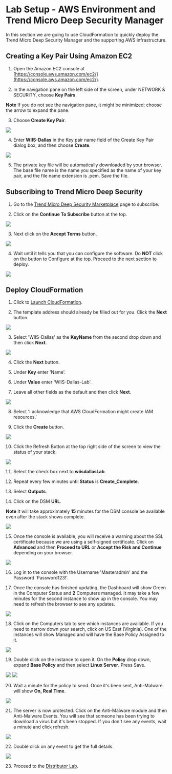 # Lab Setup - AWS Environment and Trend Micro Deep Security Manager
In this section we are going to use CloudFormation to quickly deploy the Trend Micro Deep Security Manager and the supporting AWS infrastructure.  

## Creating a Key Pair Using Amazon EC2

1. Open the Amazon EC2 console at [https://console.aws.amazon.com/ec2/](https://console.aws.amazon.com/ec2/).

2. In the navigation pane on the left side of the screen, under NETWORK & SECURITY, choose **Key Pairs**.

**Note**
If you do not see the navigation pane, it might be minimized; choose the arrow to expand the pane.

3. Choose **Create Key Pair**.

![](https://github.com/Halimer/wiis_dallas/blob/master/images/AWS_Key_Pair.png)

4. Enter **WIIS-Dallas** in the Key pair name field of the Create Key Pair dialog box, and then choose **Create**.

![](https://github.com/Halimer/wiis_dallas/blob/master/images/AWS_Key_Pair_Name.png)

5. The private key file will be automatically downloaded by your browser. The base file name is the name you specified as the name of your key pair, and the file name extension is .pem. Save the file.

## Subscribing to Trend Micro Deep Security

1. Go to the [Trend Micro Deep Security Marketplace](https://aws.amazon.com/marketplace/pp/B01AVYHVHO?qid=1553533248391&sr=0-2&ref_=brs_res_product_title) page to subscribe.

2. Click on the **Continue To Subscribe** button at the top.

![](https://github.com/Halimer/wiis_dallas/blob/master/images/market1.PNG)

3. Next click on the **Accept Terms** button.

![](https://github.com/Halimer/wiis_dallas/blob/master/images/market2.PNG)

4. Wait until it tells you that you can configure the software. Do **NOT** click on the button to Configure at the top.  Proceed to the next section to deploy. 

![](https://github.com/Halimer/wiis_dallas/blob/master/images/market4.PNG)

## Deploy CloudFormation

1. Click to <a href="https://console.aws.amazon.com/cloudformation/home?region=us-east-1#/stacks/new?stackName=wiisdallasLab&templateURL=https://s3-us-west-2.amazonaws.com/johammer/Public/Distributor/wiis_dallas.template" target="_blank">Launch CloudFormation</a>.

2. The template address should already be filled out for you.  Click the **Next** button.

![](https://github.com/Halimer/wiis_dallas/blob/master/images/CFT_S3_Template.png)

3. Select 'WIIS-Dallas' as the **KeyName** from the second drop down and then click **Next**.

![](https://github.com/Halimer/wiis_dallas/blob/master/images/CFT_Details_Template.png)

4. Click the **Next** button.

5. Under **Key** enter 'Name'.

6. Under **Value** enter 'WIIS-Dallas-Lab'.

7. Leave all other fields as the default and then click **Next**.

![](https://github.com/Halimer/wiis_dallas/blob/master/images/CFT_Options.png)

8. Select 'I acknowledge that AWS CloudFormation might create IAM resources.'

9. Click the **Create** button.


![](https://github.com/Halimer/wiis_dallas/blob/master/images/CFT_Review.png)

10. Click the Refresh Button at the top right side of the screen to view the status of your stack. 

![](https://github.com/Halimer/wiis_dallas/blob/master/images/CFT_Refresh_Button.png)

11. Select the check box next to **wiisdallasLab**.

12. Repeat every few minutes until **Status** is **Create_Complete**.

13. Select **Outputs**.

14. Click on the DSM **URL**.  

**Note**
It will take approximately **15** minutes for the DSM console be available even after the stack shows complete. 

![](https://github.com/Halimer/wiis_dallas/blob/master/images/consoleurl.png)

15. Once the console is available, you will receive a warning about the SSL certificate because we are using a self-signed certificate.  Click on **Advanced** and then **Proceed to URL** or **Accept the Risk and Continue** depending on your browser.

![](https://github.com/Halimer/wiis_dallas/blob/master/images/console_login.png)  

16. Log in to the console with the Username 'Masteradmin' and the Password 'Password123!'.

17. Once the console has finished updating, the Dashboard will show Green in the Computer Status and **2** Computers managed. It may take a few minutes for the second instance to show up in the console. You may need to refresh the browser to see any updates.

![](https://github.com/Halimer/wiis_dallas/blob/master/images/console1.png) 

18. Click on the Computers tab to see which instances are available.  If you need to narrow down your search, click on US East (Virginia). One of the instances will show Managed and will have the Base Policy Assigned to it.  

![](https://github.com/Halimer/wiis_dallas/blob/master/images/console2.png)  

19. Double click on the instance to open it.  On the **Policy** drop down, expand **Base Policy** and then select **Linux Server**.  Press Save.

![](https://github.com/Halimer/wiis_dallas/blob/master/images/console3.png) 
![](https://github.com/Halimer/wiis_dallas/blob/master/images/console4.png) 

20. Wait a minute for the policy to send.  Once it's been sent, Anti-Malware will show **On, Real Time**.

![](https://github.com/Halimer/wiis_dallas/blob/master/images/console5.png) 

21. The server is now protected.  Click on the Anti-Malware module and then Anti-Malware Events.  You will see that someone has been trying to download a virus but it's been stopped.  If you don't see any events, wait a minute and click refresh.

![](https://github.com/Halimer/wiis_dallas/blob/master/images/malware.png) 

22. Double click on any event to get the full details.  

![](https://github.com/Halimer/wiis_dallas/blob/master/images/malware2.png) 

23.  Proceed to the [Distributor Lab](https://github.com/Halimer/wiis_dallas/tree/master/AWS_Distributor).

